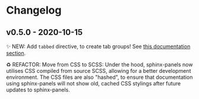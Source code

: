 # Changelog

## v0.5.0 - 2020-10-15

✨ NEW: Add `tabbed` directive, to create tab groups!
See [this documentation section](https://sphinx-panels.readthedocs.io/en/latest/#tabbed-content).

♻️ REFACTOR: Move from CSS to SCSS:
Under the hood, sphinx-panels now utilises CSS compiled from source SCSS,
allowing for a better development environment.
The CSS files are also "hashed", to ensure that documentation using sphinx-panels will not show
old, cached CSS stylings after future updates to sphinx-panels.

